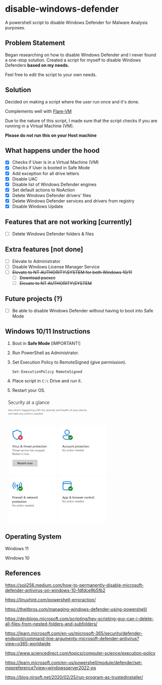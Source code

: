 # disable-windows-defender
A powershell script to disable Windows Defender for Malware Analysis purposes.
## Problem Statement
Began researching on how to disable Windows Defender and I never found a one-stop solution. Created a script for myself to disable Windows Defenders **based on my needs.** 

Feel free to edit the script to your own needs.
## Solution
Decided on making a script where the user run once and it's done.

Complements well with [Flare-VM](https://github.com/mandiant/flare-vm)

Due to the nature of this script, I made sure that the script checks if you are running in a Virtual Machine (VM). 

**Please do not run this on your Host machine**
## What happens under the hood
- [x] Checks if User is in a Virtual Machine (VM)
- [x] Checks if User is booted in Safe Mode
- [x] Add exception for all drive letters
- [x] Disable UAC
- [x] Disable list of Windows Defender engines
- [x] Set default actions to NoAction
- [x] Delete Windows Defender drivers' files
- [x] Delete Windows Defender services and drivers from registry
- [x] Disable Windows Update

## Features that are not working [currently]
- [ ] Delete Windows Defender folders & files

## Extra features [not done]
- [ ] Elevate to Administrator
- [ ] Disable Windows License Manager Service
- [ ] ~~Elevate to NT AUTHORITY\SYSTEM for both Windows 10/11~~
    - [ ] ~~Download psexec~~
    - [ ] ~~Elevate to NT AUTHORITY\SYSTEM~~

## Future projects (?)
- [ ] Be able to disable Windows Defender without having to boot into Safe Mode


## Windows 10/11 Instructions
1. Boot in **Safe Mode** [IMPORTANT!]
2. Run PowerShell as Administrator.
3. Set Execution Policy to RemoteSigned (give permission).

    ```shell
    Set-ExecutionPolicy RemoteSigned
    ```

4. Place script in ```C:\``` Drive and run it.
5. Restart your OS.

<img src="https://github.com/nitroz3us/disable-windows-defender/blob/main/img/win_defendera_stopped.jpeg" width="70%" /> 

## Operating System
Windows 11

Windows 10
## References
https://soji256.medium.com/how-to-permanently-disable-microsoft-defender-antivirus-on-windows-10-fdfdce9b5fb2

https://linuxhint.com/powershell-erroraction/

https://theitbros.com/managing-windows-defender-using-powershell/

https://devblogs.microsoft.com/scripting/hey-scripting-guy-can-i-delete-all-files-from-nested-folders-and-subfolders/

https://learn.microsoft.com/en-us/microsoft-365/security/defender-endpoint/command-line-arguments-microsoft-defender-antivirus?view=o365-worldwide

https://www.sciencedirect.com/topics/computer-science/execution-policy

https://learn.microsoft.com/en-us/powershell/module/defender/set-mppreference?view=windowsserver2022-ps

https://blog.nirsoft.net/2020/02/25/run-program-as-trustedinstaller/
